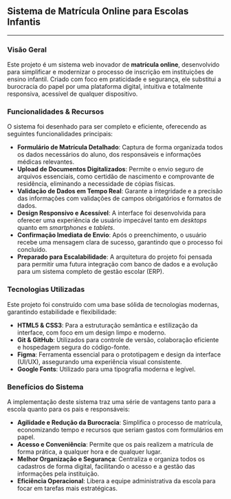 ## Sistema de Matrícula Online para Escolas Infantis

---

### Visão Geral

Este projeto é um sistema web inovador de **matrícula online**, desenvolvido para simplificar e modernizar o processo de inscrição em instituições de ensino infantil. Criado com foco em praticidade e segurança, ele substitui a burocracia do papel por uma plataforma digital, intuitiva e totalmente responsiva, acessível de qualquer dispositivo.

### Funcionalidades & Recursos

O sistema foi desenhado para ser completo e eficiente, oferecendo as seguintes funcionalidades principais:

* **Formulário de Matrícula Detalhado**: Captura de forma organizada todos os dados necessários do aluno, dos responsáveis e informações médicas relevantes.
* **Upload de Documentos Digitalizados**: Permite o envio seguro de arquivos essenciais, como certidão de nascimento e comprovante de residência, eliminando a necessidade de cópias físicas.
* **Validação de Dados em Tempo Real**: Garante a integridade e a precisão das informações com validações de campos obrigatórios e formatos de dados.
* **Design Responsivo e Acessível**: A interface foi desenvolvida para oferecer uma experiência de usuário impecável tanto em *desktops* quanto em *smartphones* e *tablets*.
* **Confirmação Imediata de Envio**: Após o preenchimento, o usuário recebe uma mensagem clara de sucesso, garantindo que o processo foi concluído.
* **Preparado para Escalabilidade**: A arquitetura do projeto foi pensada para permitir uma futura integração com banco de dados e a evolução para um sistema completo de gestão escolar (ERP).

### Tecnologias Utilizadas

Este projeto foi construído com uma base sólida de tecnologias modernas, garantindo estabilidade e flexibilidade:

* **HTML5 & CSS3**: Para a estruturação semântica e estilização da interface, com foco em um design limpo e moderno.
* **Git & GitHub**: Utilizados para controle de versão, colaboração eficiente e hospedagem segura do código-fonte.
* **Figma**: Ferramenta essencial para o prototipagem e design da interface (UI/UX), assegurando uma experiência visual consistente.
* **Google Fonts**: Utilizado para uma tipografia moderna e legível.

### Benefícios do Sistema

A implementação deste sistema traz uma série de vantagens tanto para a escola quanto para os pais e responsáveis:

* **Agilidade e Redução da Burocracia**: Simplifica o processo de matrícula, economizando tempo e recursos que seriam gastos com formulários em papel.
* **Acesso e Conveniência**: Permite que os pais realizem a matrícula de forma prática, a qualquer hora e de qualquer lugar.
* **Melhor Organização e Segurança**: Centraliza e organiza todos os cadastros de forma digital, facilitando o acesso e a gestão das informações pela instituição.
* **Eficiência Operacional**: Libera a equipe administrativa da escola para focar em tarefas mais estratégicas.
